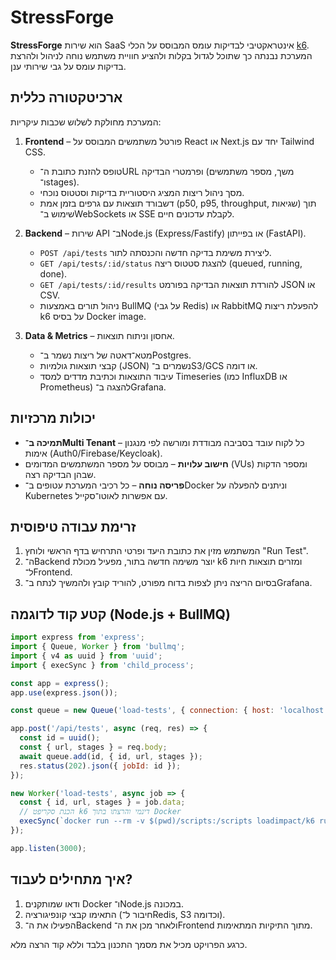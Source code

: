# StressForge

**StressForge** הוא שירות SaaS אינטראקטיבי לבדיקות עומס המבוסס על הכלי [k6](https://k6.io/). המערכת נבנתה כך שתוכל לגדול בקלות ולהציע חוויית משתמש נוחה לניהול ולהרצת בדיקות עומס על גבי שירותי ענן.

## ארכיטקטורה כללית

המערכת מחולקת לשלוש שכבות עיקריות:

1. **Frontend** – פורטל משתמשים המבוסס על React או Next.js יחד עם Tailwind CSS.
   - טופס להזנת כתובת ה־URL ופרמטרי הבדיקה (משך, מספר משתמשים ו־stages).
   - מסך ניהול ריצות המציג היסטוריית בדיקות וסטטוס נוכחי.
   - דשבורד תוצאות עם גרפים בזמן אמת (p50, p95, throughput, שגיאות) תוך שימוש ב־WebSockets או SSE לקבלת עדכונים חיים.

2. **Backend** – שירות API ב־Node.js (Express/Fastify) או בפייתון (FastAPI).
   - `POST /api/tests` ליצירת משימת בדיקה חדשה והכנסתה לתור.
   - `GET /api/tests/:id/status` להצגת סטטוס ריצה (queued, running, done).
   - `GET /api/tests/:id/results` להורדת תוצאות הבדיקה בפורמט JSON או CSV.
   - ניהול תורים באמצעות BullMQ (על גבי Redis) או RabbitMQ להפעלת ריצות k6 על בסיס Docker image.

3. **Data & Metrics** – אחסון וניתוח תוצאות.
   - מטא־דאטה של ריצות נשמר ב־Postgres.
   - קבצי תוצאות גולמיות (JSON) נשמרים ב־S3/GCS או דומה.
   - עיבוד התוצאות וכתיבת מדדים למסד Timeseries (כמו InfluxDB או Prometheus) להצגה ב־Grafana.

## יכולות מרכזיות

- **תמיכה ב־Multi Tenant** – כל לקוח עובד בסביבה מבודדת ומורשה לפי מנגנון אימות (Auth0/Firebase/Keycloak).
- **חישוב עלויות** – מבוסס על מספר המשתמשים המדומים (VUs) ומספר הדקות שבהן הבדיקה רצה.
- **פריסה נוחה** – כל רכיבי המערכת עטופים ב־Docker וניתנים להפעלה על Kubernetes עם אפשרות לאוטו־סקייל.

## זרימת עבודה טיפוסית

1. המשתמש מזין את כתובת היעד ופרטי התרחיש בדף הראשי ולוחץ "Run Test".
2. ה־Backend יוצר משימה חדשה בתור, מפעיל מכולת k6 ומזרים תוצאות חיות ל־Frontend.
3. בסיום הריצה ניתן לצפות בדוח מפורט, להוריד קובץ ולהמשיך לנתח ב־Grafana.

## קטע קוד לדוגמה (Node.js + BullMQ)

```javascript
import express from 'express';
import { Queue, Worker } from 'bullmq';
import { v4 as uuid } from 'uuid';
import { execSync } from 'child_process';

const app = express();
app.use(express.json());

const queue = new Queue('load-tests', { connection: { host: 'localhost' } });

app.post('/api/tests', async (req, res) => {
  const id = uuid();
  const { url, stages } = req.body;
  await queue.add(id, { id, url, stages });
  res.status(202).json({ jobId: id });
});

new Worker('load-tests', async job => {
  const { id, url, stages } = job.data;
  // הכנת סקריפט k6 דינמי והרצתו בתוך Docker
  execSync(`docker run --rm -v $(pwd)/scripts:/scripts loadimpact/k6 run /scripts/${id}.js --out json=/results/${id}.json`);
});

app.listen(3000);
```

## איך מתחילים לעבוד?

1. ודאו שמותקנים Docker ו־Node.js במכונה.
2. התאימו קבצי קונפיגורציה (חיבור ל־Redis, S3 וכדומה).
3. הפעילו את ה־Backend ולאחר מכן את ה־Frontend מתוך התיקיות המתאימות.

כרגע הפרויקט מכיל את מסמך התכנון בלבד וללא קוד הרצה מלא.
